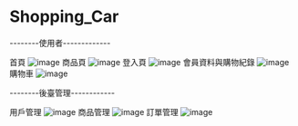 # Shopping_Car
--------使用者-------------

首頁
![image](https://github.com/user-attachments/assets/aa606aea-a974-45f5-9d70-edc30a866ea5)
商品頁
![image](https://github.com/user-attachments/assets/75e2c778-062b-48a7-a971-dcfe8d299c9a)
登入頁
![image](https://github.com/user-attachments/assets/0c787f04-d6c1-4794-bff3-b9e211152114)
會員資料與購物紀錄
![image](https://github.com/user-attachments/assets/3b5e7194-cec5-4c11-b027-d5ece702c1dc)
購物車
![image](https://github.com/user-attachments/assets/4567e6b8-1b10-4091-9b42-0f18c3e75e7f)

--------後臺管理------------

用戶管理
![image](https://github.com/user-attachments/assets/54256a49-b9f2-4790-9fc9-d6980d01404f)
商品管理
![image](https://github.com/user-attachments/assets/b0b45d33-0179-4d0b-8bdc-2676835124e1)
訂單管理
![image](https://github.com/user-attachments/assets/8b7d3231-8c1a-437d-a8d1-4155cefa21b5)


